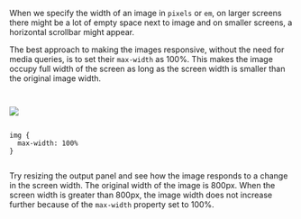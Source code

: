 When we specify the width of
an image in `pixels` or `em`,
on larger screens there might
be a lot of empty space next
to image and on smaller screens,
a horizontal scrollbar might appear.

The best approach to making the
images responsive, without the need
for media queries, is to set their
`max-width` as 100%. This makes the
image occupy full width of the screen
as long as the screen width is
smaller than the original image width.

<codeblock language="css" type="lesson">
<code>
<panel language="html">
<img src="mumbai-02.jpg" />
</panel>
<panel language="css">
img {
  max-width: 100%
}
</panel>
</code>
</codeblock>

Try resizing the output panel
and
see how the image responds to
a change in the screen width.
The original width of the image
is 800px. When the screen width
is greater than 800px, the image
width does not increase further
because of the `max-width` property
set to 100%.